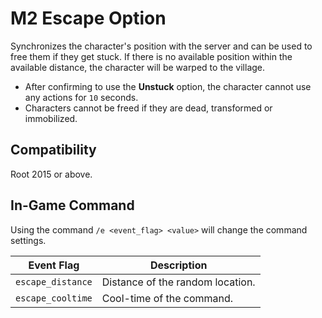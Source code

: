 # M2 Escape Option
Synchronizes the character's position with the server and can be used to free them if they get stuck.
If there is no available position within the available distance, the character will be warped to the village.

- After confirming to use the **Unstuck** option, the character cannot use any actions for `10` seconds.
- Characters cannot be freed if they are dead, transformed or immobilized.

## Compatibility
Root 2015 or above.

## In-Game Command
Using the command `/e <event_flag> <value>` will change the command settings.

| Event Flag | Description |
| ------- | ----------- |
| `escape_distance` | Distance of the random location. |
| `escape_cooltime` | Cool-time of the command. |
